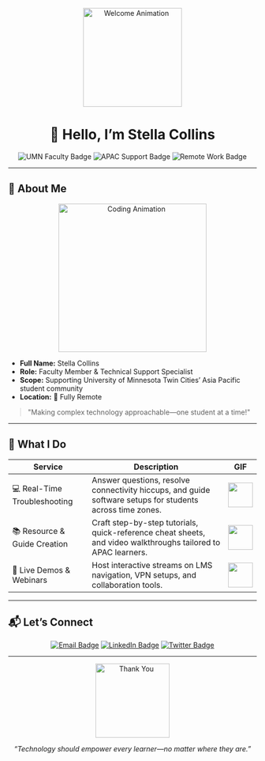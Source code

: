 <p align="center">
  <img src="https://media.giphy.com/media/hvRJCLFzcasrR4ia7z/giphy.gif" alt="Welcome Animation" width="200"/>
</p>

<h1 align="center">👋 Hello, I’m <strong>Stella Collins</strong></h1>

<p align="center">
  <img src="https://img.shields.io/badge/University%20of%20Minnesota%20Twin%20Cities-Online%20Faculty-maroon?style=for-the-badge&logo=university-of-minnesota-twin-cities" alt="UMN Faculty Badge" />
  <img src="https://img.shields.io/badge/Asia%20Pacific-Technical%20Support-blueviolet?style=for-the-badge&logo=visualstudiocode" alt="APAC Support Badge" />
  <img src="https://img.shields.io/badge/Remote-Work-Fully%20Remote-green?style=for-the-badge&logo=github" alt="Remote Work Badge" />
</p>

---

## 🔹 About Me

<p align="center">
  <img src="https://media.giphy.com/media/l0HlQ7LRalB3WM9Dq/giphy.gif" alt="Coding Animation" width="300"/>
</p>

- **Full Name:** Stella Collins  
- **Role:** Faculty Member & Technical Support Specialist  
- **Scope:** Supporting University of Minnesota Twin Cities’ Asia Pacific student community  
- **Location:** 🏡 Fully Remote

> "Making complex technology approachable—one student at a time!"

---

## 🌟 What I Do

| Service                         | Description                                                                                           | GIF                                |
| --------------------------------| ----------------------------------------------------------------------------------------------------- | -----------------------------------|
| 💻 Real-Time Troubleshooting     | Answer questions, resolve connectivity hiccups, and guide software setups for students across time zones. | <img src="https://media.giphy.com/media/3o7WIxEB6Jg02SxZqk/giphy.gif" width="50"/> |
| 📚 Resource & Guide Creation     | Craft step-by-step tutorials, quick-reference cheat sheets, and video walkthroughs tailored to APAC learners. | <img src="https://media.giphy.com/media/3o6Zt6ML6BklcajjsA/giphy.gif" width="50"/>|
| 🎥 Live Demos & Webinars         | Host interactive streams on LMS navigation, VPN setups, and collaboration tools.                        | <img src="https://media.giphy.com/media/26tPplGWjN0xLybiU/giphy.gif" width="50"/>|

---

## 📬 Let’s Connect

<p align="center">
  <a href="mailto:stella.collins@umn.edu"><img src="https://img.shields.io/badge/Email-stella.collins%40umn.edu-red?style=for-the-badge&logo=gmail" alt="Email Badge" /></a>
  <a href="https://linkedin.com/in/stellacollins"><img src="https://img.shields.io/badge/LinkedIn-Stella%20Collins-blue?style=for-the-badge&logo=LinkedIn" alt="LinkedIn Badge" /></a>
  <a href="https://twitter.com/StellaSupportsAPAC"><img src="https://img.shields.io/badge/Twitter-%40StellaSupportsAPAC-lightblue?style=for-the-badge&logo=twitter" alt="Twitter Badge" /></a>
</p>

---

<p align="center">
  <img src="https://media.giphy.com/media/5xtDarDFJMqJhXH8vvK/giphy.gif" alt="Thank You" width="150"/>
</p>

<em style="display: block; text-align: center;">“Technology should empower every learner—no matter where they are.”</em>

